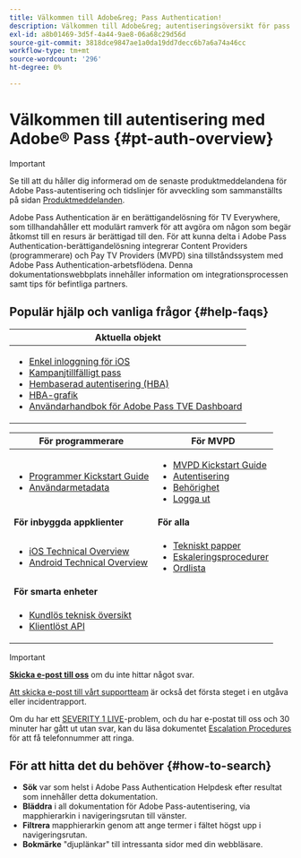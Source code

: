 ```yaml
---
title: Välkommen till Adobe&reg; Pass Authentication!
description: Välkommen till Adobe&reg; autentiseringsöversikt för pass
exl-id: a8b01469-3d5f-4a44-9ae8-06a68c29d56d
source-git-commit: 3818dce9847ae1a0da19dd7decc6b7a6a74a46cc
workflow-type: tm+mt
source-wordcount: '296'
ht-degree: 0%

---
```


# Välkommen till autentisering med Adobe® Pass {#pt-auth-overview}

>[!IMPORTANT]
>
> Se till att du håller dig informerad om de senaste produktmeddelandena för Adobe Pass-autentisering och tidslinjer för avveckling som sammanställts på sidan [Produktmeddelanden](/help/authentication/product-announcements.md).

Adobe Pass Authentication är en berättigandelösning för TV Everywhere, som tillhandahåller ett modulärt ramverk för att avgöra om någon som begär åtkomst till en resurs är berättigad till den. För att kunna delta i Adobe Pass Authentication-berättigandelösning integrerar Content Providers (programmerare) och Pay TV Providers (MVPD) sina tillståndssystem med Adobe Pass Authentication-arbetsflödena. Denna dokumentationswebbplats innehåller information om integrationsprocessen samt tips för befintliga partners.

## Populär hjälp och vanliga frågor {#help-faqs}

| **Aktuella objekt** |
|------------------------------------------------------------------------------------------------------------------------------------------------------------------------------------------------------------------------------------------------------------------------------------------------------------------------------------------------------------------------------------------------------------------------------------------------------------------------------------------------------------------------------------------------------------------------------------------------------------------------------------------------------------------------------------------------|
| <ul><li>[Enkel inloggning för iOS](/help/authentication/integration-guide-programmers/features-standard/sso-access/partner-sso/apple-sso/apple-sso-overview.md)</li><li>[Kampanjtillfälligt pass](/help/authentication/integration-guide-programmers/features-premium/temporary-access/promotional-temp-pass.md)</li><li>[Hembaserad autentisering (HBA)](/help/authentication/integration-guide-programmers/features-standard/hba-access/home-based-authn-tve.md)</li><li>[HBA-grafik](https://dzf8vqv24eqhg.cloudfront.net/userfiles/258/326/ckfinder/files/AdobeNewsletterHBA.pdf)</li><li>[Användarhandbok för Adobe Pass TVE Dashboard](/help/authentication/user-guide-tve-dashboard/tve-dashboard-overview.md)</li></ul> |

| **För programmerare** | **För MVPD** |
|--------------------------------------------------------------------------------------------------------------------------------------------------------------------------------------------------------------------------------------------------------------------------------|-----------------------------------------------------------------------------------------------------------------------------------------------------------------------------------------------------------------------------------------------------------------------------------------------------------------------------------------------------------------------|
| <ul><li>[Programmer Kickstart Guide](/help/authentication/kickstart/programmer-kickstart-guide.md)</li><li>[Användarmetadata](/help/authentication/integration-guide-programmers/legacy/rest-api-v1/apis/user-metadata.md)</li></ul> | <ul><li>[MVPD Kickstart Guide](/help/authentication/kickstart/mvpd-kickstart-guide.md)</li><li>[Autentisering](/help/authentication/integration-guide-mvpds/authn-usecase.md)</li><li>[Behörighet](/help/authentication/integration-guide-mvpds/authz-usecase.md)</li><li>[Logga ut](/help/authentication/integration-guide-mvpds/usecase-mvpd-logout.md)</li></ul> |
| **För inbyggda appklienter** | **För alla** |
| <ul><li>[iOS Technical Overview](/help/authentication/integration-guide-programmers/legacy/sdks/ios-tvos-sdk/iostvos-sdk-overview.md)</li><li>[Android Technical Overview](/help/authentication/integration-guide-programmers/legacy/sdks/android-sdk/android-sdk-overview.md)</li></ul> | <ul><li>[Tekniskt papper](/help/authentication/kickstart/technical-paper.md)</li><li>[Eskaleringsprocedurer](/help/authentication/kickstart/escalation-procedures.md)</li><li>[Ordlista](/help/authentication/kickstart/glossary.md)</li></ul> |
| **För smarta enheter** |                                                                                                                                                                                                                                                                                                                                                                       |
| <ul><li>[Kundlös teknisk översikt](/help/authentication/integration-guide-programmers/legacy/rest-api-v1/rest-api-overview.md)</li><li>[Klientlöst API](/help/authentication/integration-guide-programmers/legacy/rest-api-v1/rest-api-reference.md)</li></ul> |                                                                                                                                                                                                                                                                                                                                                                       |

>[!IMPORTANT]
>
> [**Skicka e-post till oss**](mailto:tve-support@adobe.com) om du inte hittar något svar.
>
> [Att skicka e-post till vårt supportteam](mailto:tve-support@adobe.com) är också det första steget i en utgåva eller incidentrapport.
>
> Om du har ett [SEVERITY 1 LIVE](/help/authentication/kickstart/escalation-procedures.md)-problem, och du har e-postat till oss och 30 minuter har gått ut utan svar, kan du läsa dokumentet [Escalation Procedures](/help/authentication/kickstart/escalation-procedures.md) för att få telefonnummer att ringa.

## För att hitta det du behöver {#how-to-search}

* **Sök** var som helst i Adobe Pass Authentication Helpdesk efter resultat som innehåller detta
dokumentation.
* **Bläddra** i all dokumentation för Adobe Pass-autentisering, via mapphierarkin i navigeringsrutan till vänster.
* **Filtrera** mapphierarkin genom att ange termer i fältet högst upp i navigeringsrutan.
* **Bokmärke** &quot;djuplänkar&quot; till intressanta sidor med din webbläsare.
